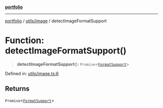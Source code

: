 [**portfolio**](../../../README.md)

***

[portfolio](../../../modules.md) / [utils/image](../README.md) / detectImageFormatSupport

# Function: detectImageFormatSupport()

> **detectImageFormatSupport**(): `Promise`\<[`FormatSupport`](../interfaces/FormatSupport.md)\>

Defined in: [utils/image.ts:6](https://github.com/tnorlund/Portfolio/blob/b430f030be6ae84d38e73a977c42e593fa3d7f2d/portfolio/utils/image.ts#L6)

## Returns

`Promise`\<[`FormatSupport`](../interfaces/FormatSupport.md)\>
